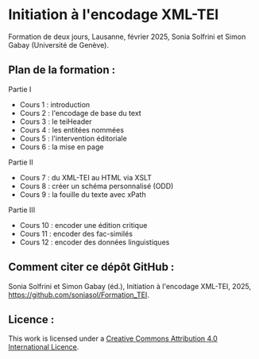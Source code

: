 # Initiation à l'encodage XML-TEI

Formation de deux jours, Lausanne, février 2025, Sonia Solfrini et Simon Gabay (Université de Genève).


## Plan de la formation :

Partie I

- Cours 1 : introduction
- Cours 2 : l'encodage de base du text
- Cours 3 : le teiHeader
- Cours 4 : les entitées nommées
- Cours 5 : l'intervention éditoriale
- Cours 6 : la mise en page

Partie II

- Cours 7 : du XML-TEI au HTML via XSLT
- Cours 8 : créer un schéma personnalisé (ODD)
- Cours 9 : la fouille du texte avec xPath

Partie III

- Cours 10 : encoder une édition critique
- Cours 11 : encoder des fac-similés
- Cours 12 : encoder des données linguistiques


## Comment citer ce dépôt GitHub :

Sonia Solfrini et Simon Gabay (éd.), Initiation à l'encodage XML-TEI, 2025, https://github.com/soniasol/Formation_TEI.


## Licence :

This work is licensed under a [Creative Commons Attribution 4.0 International Licence](https://creativecommons.org/licenses/by-sa/4.0/).
